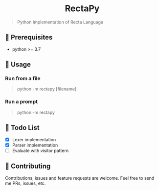 <h1 align="center">RectaPy</h1>

> Python Implementation of Recta Language

## 📖 Prerequisites

* python >= 3.7

## 🚀 Usage

### Run from a file

> python -m rectapy [filename]

### Run a prompt

> python -m rectapy

## 📝 Todo List

* [x] Lexer implementation
* [x] Parser implementation
* [ ] Evaluate with visitor pattern

## 🤝 Contributing

Contributions, issues and feature requests are welcome. Feel free to send me PRs, issues, etc.